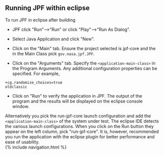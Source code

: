 ## Running JPF within eclipse ##

To run JPF in eclipse after building 

* JPF click "Run"-->"Run" or click "Play"-->"Run As Dialog".

* Select Java Application and click "New".

* Click on the "Main" tab. Ensure the project selected is jpf-core and the in the Main Class pick `gov.nasa.jpf.JPF`.

* Click on the "Arguments" tab. Specify the `<application-main-class>` in the Program Arguments. Any additional configuration properties can be specified. For example, 

~~~~~~~~ {.bash}
+cg.randomize_choices=true
oldclassic
~~~~~~~~

* Click on "Run" to verify the application in JPF. The output of the program and the results will be displayed on the eclipse console window. 

Alternatively you pick the run-jpf-core launch configuration and add the `<application-main-class>` of the system under test. The eclipse IDE detects the various launch configurations. When you click on the Run button they appear on the left column, pick "run-jpf-core". It is, however, recommended you run the application with the eclipse plugin for better performance and ease of usability.  
{% include navigation.html %}
